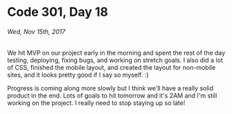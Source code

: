 # Code 301, Day 18
###### Wed, Nov 15th, 2017

We hit MVP on our project early in the morning and spent the rest of the day testing, deploying, fixing bugs, and working on stretch goals. I also did a lot of CSS, finished the mobile layout, and created the layout for non-mobile sites, and it looks pretty good if I say so myself. :)

Progress is coming along more slowly but I think we'll have a really solid product in the end. Lots of goals to hit tomorrow and it's 2AM and I'm still working on the project. I really need to stop staying up so late!
